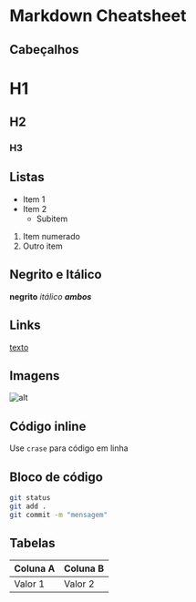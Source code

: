 # Markdown Cheatsheet

## Cabeçalhos
# H1
## H2
### H3

## Listas
- Item 1
- Item 2
  - Subitem

1. Item numerado
2. Outro item

## Negrito e Itálico
**negrito**
*itálico*
***ambos***

## Links
[texto](https://exemplo.com)

## Imagens
![alt](imagem.png)

## Código inline
Use `crase` para código em linha

## Bloco de código
```bash
git status
git add .
git commit -m "mensagem"
```

## Tabelas
| Coluna A | Coluna B |
| -------- | -------- |
| Valor 1  | Valor 2  |